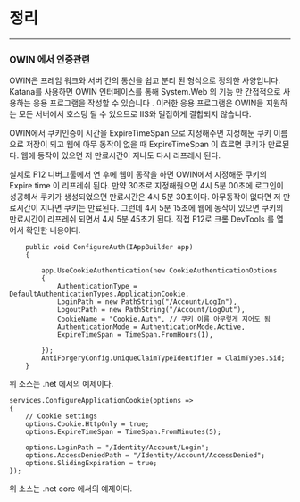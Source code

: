 # 정리
---
### OWIN 에서 인증관련
OWIN은 프레임 워크와 서버 간의 통신을 쉽고 분리 된 형식으로 정의한 사양입니다.
Katana를 사용하면 OWIN 인터페이스를 통해 System.Web 의 기능 만 간접적으로 사용하는 응용 프로그램을 작성할 수 있습니다 .
이러한 응용 프로그램은 OWIN을 지원하는 모든 서버에서 호스팅 될 수 있으므로 IIS와 밀접하게 결합되지 않습니다.

OWIN에서 쿠키인증이 시간을 ExpireTimeSpan 으로 지정해주면 지정해둔 쿠키 이름으로 저장이 되고 웹에 아무 동작이 없을 때 ExpireTimeSpan 이 흐르면 쿠키가 만료된다.
웹에 동작이 있으면 저 만료시간이 지나도 다시 리프레시 된다.

실제로 F12 디버그툴에서 연 후에 웹이 동작을 하면 OWIN에서 지정해준 쿠키의 Expire time 이 리프레쉬 된다.
만약 30초로 지정해줫으면 4시 5분 00초에 로그인이 성공해서 쿠키가 생성되었으면 만료시간은 4시 5분 30초이다. 아무동작이 없다면 저 만료시간이 지나면 쿠키는 만료된다.
그런데 4시 5분 15초에 웹에 동작이 있으면 쿠키의 만료시간이 리프레쉬 되면서 4시 5분 45초가 된다. 직접 F12로 크롬 DevTools 를 열어서 확인한 내용이다.

```
    public void ConfigureAuth(IAppBuilder app)
    {

        app.UseCookieAuthentication(new CookieAuthenticationOptions
        {
            AuthenticationType = DefaultAuthenticationTypes.ApplicationCookie,
            LoginPath = new PathString("/Account/LogIn"),
            LogoutPath = new PathString("/Account/LogOut"),
            CookieName = "Cookie.Auth", // 쿠키 이름 아무렇게 지어도 됨
            AuthenticationMode = AuthenticationMode.Active,
            ExpireTimeSpan = TimeSpan.FromHours(1),
          
        });            
        AntiForgeryConfig.UniqueClaimTypeIdentifier = ClaimTypes.Sid;
    }
```
위 소스는 .net 에서의 예제이다.

```
services.ConfigureApplicationCookie(options =>
{
    // Cookie settings
    options.Cookie.HttpOnly = true;
    options.ExpireTimeSpan = TimeSpan.FromMinutes(5);

    options.LoginPath = "/Identity/Account/Login";
    options.AccessDeniedPath = "/Identity/Account/AccessDenied";
    options.SlidingExpiration = true;
});
```

위 소스는 .net core 에서의 예제이다.
